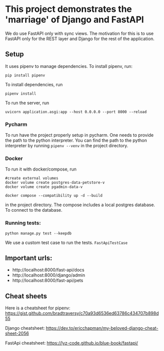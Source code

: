 # This project demonstrates the 'marriage' of Django and FastAPI

We do use FastAPI only with sync views. The motivation for this is to use FastAPI only for the REST layer and Django for the rest of the application. 
## Setup
It uses pipenv to manage dependencies. To install pipenv, run: 
```shell
pip install pipenv
```

To install dependencies, run 
```shell
pipenv install
```

To run the server, run 
```shell
uvicorn application.asgi:app --host 0.0.0.0 --port 8000 --reload
```

### Pycharm
To run have the project properly setup in pycharm. One needs to provide the path to the python interpreter.
You can find the path to the python interpreter by running `pipenv --venv` in the project directory.

### Docker
To run it with docker/compose, run 
```shell
#create external volumes
docker volume create postgres-data-petstore-v
docker volume create pgadmin-data-v

docker compose --compatibility up -d --build
``` 
in the project directory.
The compose includes a local postgres database. To connect to the database.

### Running tests:
```shell
python manage.py test --keepdb
```
We use a custom test case to run the tests. `FastApiTestCase`

## Important urls:
- http://localhost:8000/fast-api/docs
- http://localhost:8000/django/admin
- http://localhost:8000/fast-api/pets

## Cheat sheets
Here is a cheatsheet for pipenv: https://gist.github.com/bradtraversy/c70a93d6536ed63786c434707b898d55

Django cheatsheet: https://dev.to/ericchapman/my-beloved-django-cheat-sheet-2056

FastApi cheatsheet: https://lyz-code.github.io/blue-book/fastapi/


